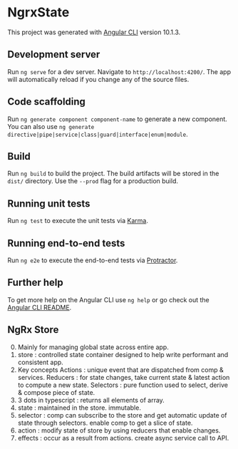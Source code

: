 # NgrxState

This project was generated with [Angular CLI](https://github.com/angular/angular-cli) version 10.1.3.

## Development server

Run `ng serve` for a dev server. Navigate to `http://localhost:4200/`. The app will automatically reload if you change any of the source files.

## Code scaffolding

Run `ng generate component component-name` to generate a new component. You can also use `ng generate directive|pipe|service|class|guard|interface|enum|module`.

## Build

Run `ng build` to build the project. The build artifacts will be stored in the `dist/` directory. Use the `--prod` flag for a production build.

## Running unit tests

Run `ng test` to execute the unit tests via [Karma](https://karma-runner.github.io).

## Running end-to-end tests

Run `ng e2e` to execute the end-to-end tests via [Protractor](http://www.protractortest.org/).

## Further help

To get more help on the Angular CLI use `ng help` or go check out the [Angular CLI README](https://github.com/angular/angular-cli/blob/master/README.md).


## NgRx Store 

0. Mainly for managing global state across entire app. 
1. store : controlled state container designed to help write performant and consistent app. 
2. Key concepts 
   Actions : unique event that are dispatched from comp & services.
   Reducers : for state changes, take current state & latest action to compute a new state. 
   Selectors : pure function used to select, derive & compose piece of state. 
3. 3 dots in typescript : returns all elements of array. 
4. state : maintained in the store. immutable. 
5. selector : comp can subscribe to the store and get automatic update of state through selectors. enable comp to get a slice of state.
6. action : modify state of store by using reducers that enable changes. 
7. effects : occur as a result from actions. create async service call to API. 




